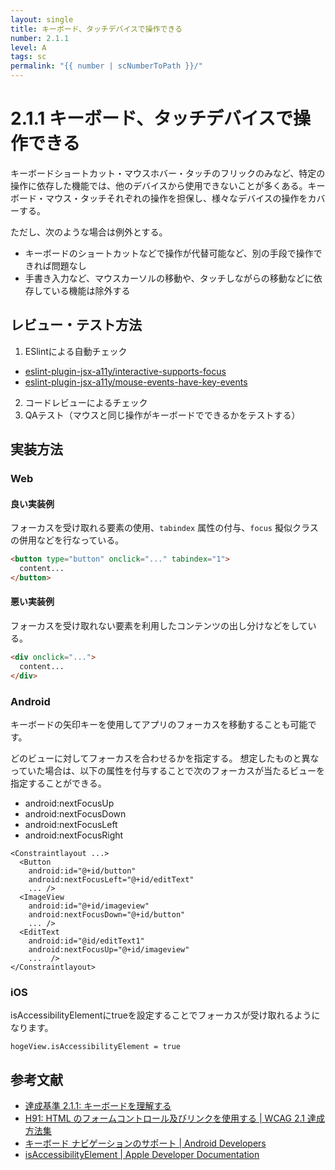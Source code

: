 ```yaml
---
layout: single
title: キーボード、タッチデバイスで操作できる
number: 2.1.1
level: A
tags: sc
permalink: "{{ number | scNumberToPath }}/"
---
```


# 2.1.1 キーボード、タッチデバイスで操作できる

キーボードショートカット・マウスホバー・タッチのフリックのみなど、特定の操作に依存した機能では、他のデバイスから使用できないことが多くある。キーボード・マウス・タッチそれぞれの操作を担保し、様々なデバイスの操作をカバーする。

ただし、次のような場合は例外とする。

- キーボードのショートカットなどで操作が代替可能など、別の手段で操作できれば問題なし
- 手書き入力など、マウスカーソルの移動や、タッチしながらの移動などに依存している機能は除外する

## レビュー・テスト方法

1. ESlintによる自動チェック
 - [eslint-plugin-jsx-a11y/interactive-supports-focus](https://github.com/evcohen/eslint-plugin-jsx-a11y/blob/master/docs/rules/interactive-supports-focus.md)
 - [eslint-plugin-jsx-a11y/mouse-events-have-key-events](https://github.com/evcohen/eslint-plugin-jsx-a11y/blob/master/docs/rules/mouse-events-have-key-events.md)
2. コードレビューによるチェック
3. QAテスト（マウスと同じ操作がキーボードでできるかをテストする）

## 実装方法

### Web

#### 良い実装例

フォーカスを受け取れる要素の使用、`tabindex` 属性の付与、`focus` 擬似クラスの併用などを行なっている。

```html
<button type="button" onclick="..." tabindex="1">
  content...
</button>
```

#### 悪い実装例

フォーカスを受け取れない要素を利用したコンテンツの出し分けなどをしている。

```html
<div onclick="...">
  content...
</div>
```

### Android

キーボードの矢印キーを使用してアプリのフォーカスを移動することも可能です。

どのビューに対してフォーカスを合わせるかを指定する。
想定したものと異なっていた場合は、以下の属性を付与することで次のフォーカスが当たるビューを指定することができる。

- android:nextFocusUp
- android:nextFocusDown
- android:nextFocusLeft
- android:nextFocusRight

```
<Constraintlayout ...>
  <Button
    android:id="@+id/button"
    android:nextFocusLeft="@+id/editText"
    ... />
  <ImageView
    android:id="@+id/imageview"
    android:nextFocusDown="@+id/button"
    ... />
  <EditText
    android:id="@id/editText1"
    android:nextFocusUp="@+id/imageview"
    ...  />
</Constraintlayout>
```

### iOS

isAccessibilityElementにtrueを設定することでフォーカスが受け取れるようになります。

```
hogeView.isAccessibilityElement = true
```

## 参考文献

- [達成基準 2.1.1: キーボードを理解する](https://waic.jp/docs/WCAG21/Understanding/keyboard.html)
- [H91: HTML のフォームコントロール及びリンクを使用する | WCAG 2.1 達成方法集](https://waic.jp/docs/WCAG21/Techniques/html/H91)
- [キーボード ナビゲーションのサポート | Android Developers](https://developer.android.com/training/keyboard-input/navigation?hl=ja#Tab)
- [isAccessibilityElement | Apple Developer Documentation](https://developer.apple.com/documentation/objectivec/nsobject/1615141-isaccessibilityelement)
